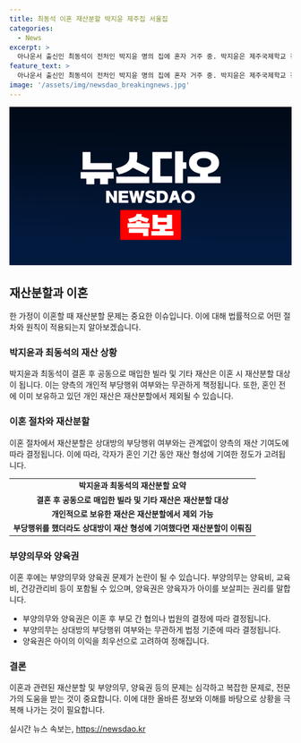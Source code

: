 ```yaml
---
title: 최동석 이혼 재산분할 박지윤 제주집 서울집
categories:
  - News
excerpt: >
  아나운서 출신인 최동석이 전처인 박지윤 명의 집에 혼자 거주 중. 박지윤은 제주국제학교 진학을 위해 단독 명의로 빌라를 매입. 최동석의 부모도 박지윤 명의 집에 거주하며, 재산 분할 문제가 논의될 전망. 14년 만에 이혼한 이들은 자녀 양육권을 놓고 분쟁 중. 최동석은 SNS를 통해 자녀를 데려올 의지를 드러냄. 관련하여 이혼 조정 신청서를 제출한 것으로 알려짐.
feature_text: >
  아나운서 출신인 최동석이 전처인 박지윤 명의 집에 혼자 거주 중. 박지윤은 제주국제학교 진학을 위해 단독 명의로 빌라를 매입. 최동석의 부모도 박지윤 명의 집에 거주하며, 재산 분할 문제가 논의될 전망. 14년 만에 이혼한 이들은 자녀 양육권을 놓고 분쟁 중. 최동석은 SNS를 통해 자녀를 데려올 의지를 드러냄. 관련하여 이혼 조정 신청서를 제출한 것으로 알려짐.
image: '/assets/img/newsdao_breakingnews.jpg'
---
```


<p><img src="/assets/img/newsdao_breakingnews.jpg" alt="pcversion 속보" /></p>

<h2 data-ke-size="size26">재산분할과 이혼</h2>

<p data-ke-size="size16">한 가정이 이혼할 때 재산분할 문제는 중요한 이슈입니다. 이에 대해 법률적으로 어떤 절차와 원칙이 적용되는지 알아보겠습니다.</p>

<h3>박지윤과 최동석의 재산 상황</h3>

<p data-ke-size="size16">박지윤과 최동석이 결혼 후 공동으로 매입한 빌라 및 기타 재산은 이혼 시 재산분할 대상이 됩니다. 이는 양측의 개인적 부당행위 여부와는 무관하게 책정됩니다. 또한, 혼인 전에 이미 보유하고 있던 개인 재산은 재산분할에서 제외될 수 있습니다.</p>

<h3>이혼 절차와 재산분할</h3>

<p data-ke-size="size16">이혼 절차에서 재산분할은 상대방의 부당행위 여부와는 관계없이 양측의 재산 기여도에 따라 결정됩니다. 이에 따라, 각자가 혼인 기간 동안 재산 형성에 기여한 정도가 고려됩니다.</p>

<table>
    <tr>
        <td style="text-align: center; height: 17px;"><b>박지윤과 최동석의 재산분할 요약</b></td>
    </tr>
    <tr>
        <td style="text-align: center; height: 17px;"><b>결혼 후 공동으로 매입한 빌라 및 기타 재산은 재산분할 대상</b></td>
    </tr>
    <tr>
        <td style="text-align: center; height: 17px;"><b>개인적으로 보유한 재산은 재산분할에서 제외 가능</b></td>
    </tr>
    <tr>
        <td style="text-align: center; height: 17px;"><b>부당행위를 했더라도 상대방이 재산 형성에 기여했다면 재산분할이 이뤄짐</b></td>
    </tr>
</table>

<h3>부양의무와 양육권</h3>

<p data-ke-size="size16">이혼 후에는 부양의무와 양육권 문제가 논란이 될 수 있습니다. 부양의무는 양육비, 교육비, 건강관리비 등이 포함될 수 있으며, 양육권은 양육자가 아이를 보살피는 권리를 말합니다.</p>

<ul>
    <li>부양의무와 양육권은 이혼 후 부모 간 협의나 법원의 결정에 따라 결정됩니다.</li>
    <li>부양의무는 상대방의 부당행위 여부와는 무관하게 법정 기준에 따라 결정됩니다.</li>
    <li>양육권은 아이의 이익을 최우선으로 고려하여 정해집니다.</li>
</ul>

<h3>결론</h3>

<p data-ke-size="size16">이혼과 관련된 재산분할 및 부양의무, 양육권 등의 문제는 심각하고 복잡한 문제로, 전문가의 도움을 받는 것이 중요합니다. 이에 대한 올바른 정보와 이해를 바탕으로 상황을 극복해 나가는 것이 필요합니다.</p>
실시간 뉴스 속보는, <a href="https://newsdao.kr" rel="dofollow">https://newsdao.kr</a>


